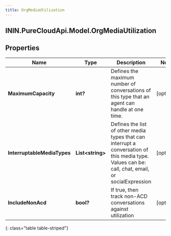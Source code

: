 ```yaml
---
title: OrgMediaUtilization
---
```

## ININ.PureCloudApi.Model.OrgMediaUtilization

## Properties

|Name | Type | Description | Notes|
|------------ | ------------- | ------------- | -------------|
| **MaximumCapacity** | **int?** | Defines the maximum number of conversations of this type that an agent can handle at one time. | [optional] |
| **InterruptableMediaTypes** | **List&lt;string&gt;** | Defines the list of other media types that can interrupt a conversation of this media type.  Values can be: call, chat, email, or socialExpression | [optional] |
| **IncludeNonAcd** | **bool?** | If true, then track non-ACD conversations against utilization | [optional] |
{: class="table table-striped"}


